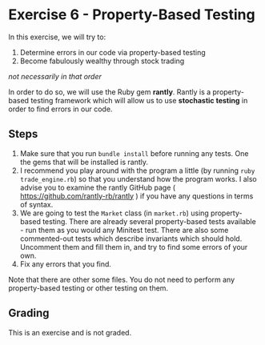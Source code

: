 # Exercise 6 - Property-Based Testing

In this exercise, we will try to:

1. Determine errors in our code via property-based testing
2. Become fabulously wealthy through stock trading

_not necessarily in that order_

In order to do so, we will use the Ruby gem __rantly__.  Rantly is a property-based testing framework which will allow us to use __stochastic testing__ in order to find errors in our code.

## Steps

1. Make sure that you run `bundle install` before running any tests.  One the gems that will be installed is rantly.
1. I recommend you play around with the program a little (by running `ruby trade_engine.rb`) so that you understand how the program works.  I also advise you to examine the rantly GitHub page ( https://github.com/rantly-rb/rantly ) if you have any questions in terms of syntax.
3. We are going to test the `Market` class (in `market.rb`) using property-based testing.  There are already several property-based tests available - run them as you would any Minitest test.  There are also some commented-out tests which describe invariants which should hold.  Uncomment them and fill them in, and try to find some errors of your own.
5. Fix any errors that you find.

Note that there are other some files.  You do not need to perform any property-based testing or other testing on them.

## Grading

This is an exercise and is not graded.

